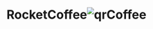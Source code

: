 # RocketCoffee![qrCoffee](https://user-images.githubusercontent.com/108589954/184269928-f1ea3d93-a1cb-4198-ad2f-16e4573ff77e.png)
